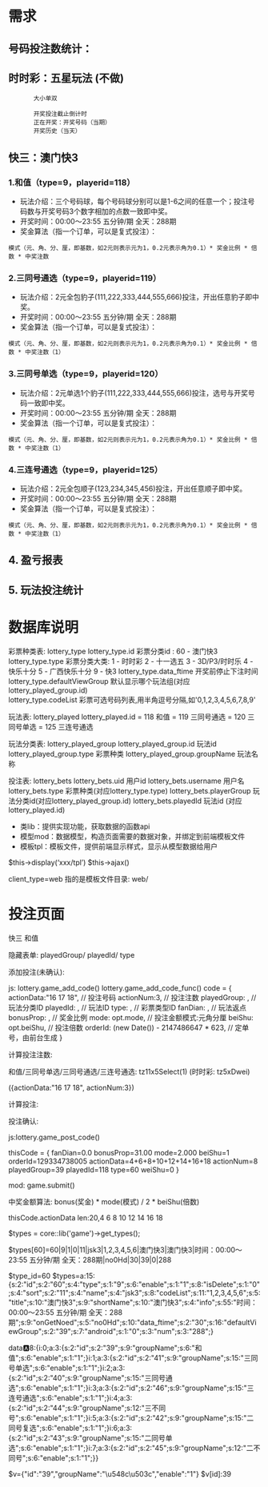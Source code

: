 需求
==============

## 号码投注数统计：

## 时时彩：五星玩法 (不做)
           大小单双

           开奖投注截止倒计时
           正在开奖：开奖号码（当期）
           开奖历史（当天）

## 快三：澳门快3


### 1.和值（type=9，playerid=118）

   - 玩法介绍：三个号码球，每个号码球分别可以是1-6之间的任意一个；投注号码数与开奖号码3个数字相加的点数一致即中奖。
   - 开奖时间：00:00～23:55 五分钟/期 全天：288期
   - 奖金算法（指一个订单，可以是复式投注）：

   	模式（元、角、分、厘，即基数，如2元则表示元为1，0.2元表示角为0.1）* 奖金比例 * 倍数 * 中奖注数

### 2.三同号通选（type=9，playerid=119）

   - 玩法介绍：2元全包豹子(111,222,333,444,555,666)投注，开出任意豹子即中奖。
   - 开奖时间：00:00～23:55 五分钟/期 全天：288期
   - 奖金算法（指一个订单，可以是复式投注）：

   	模式（元、角、分、厘，即基数，如2元则表示元为1，0.2元表示角为0.1）* 奖金比例 * 倍数 * 中奖注数（1）


### 3.三同号单选（type=9，playerid=120）

   - 玩法介绍：2元单选1个豹子(111,222,333,444,555,666)投注，选号与开奖号码一致即中奖。
   - 开奖时间：00:00～23:55 五分钟/期 全天：288期
   - 奖金算法（指一个订单，可以是复式投注）：

   	模式（元、角、分、厘，即基数，如2元则表示元为1，0.2元表示角为0.1）* 奖金比例 * 倍数 * 中奖注数（1）


### 4.三连号通选（type=9，playerid=125）

   - 玩法介绍：2元全包顺子(123,234,345,456)投注，开出任意顺子即中奖。
   - 开奖时间：00:00～23:55 五分钟/期 全天：288期
   - 奖金算法（指一个订单，可以是复式投注）：

   	模式（元、角、分、厘，即基数，如2元则表示元为1，0.2元表示角为0.1）* 奖金比例 * 倍数 * 中奖注数（1）

## 4. 盈亏报表

## 5. 玩法投注统计


数据库说明
=================

彩票种类表: lottery_type
lottery_type.id        彩票分类id : 60 - 澳门快3
lottery_type.type      彩票分类大类: 1 - 时时彩
                                     2 - 十一选五
                                     3 - 3D/P3/时时乐
                                     4 - 快乐十分
                                     5 - 广西快乐十分
                                     9 - 快3
lottery_type.data_ftime 开奖前停止下注时间
lottery_type.defaultViewGroup  默认显示哪个玩法组(对应lottery_played_group.id)                      
lottery_type.codeList   彩票可选号码列表,用半角逗号分隔,如'0,1,2,3,4,5,6,7,8,9'

玩法表: lottery_played
lottery_played.id = 118 和值
                  = 119 三同号通选
                  = 120 三同号单选
                  = 125 三连号通选

玩法分类表: lottery_played_group
lottery_played_group.id        玩法id
lottery_played_group.type      彩票种类
lottery_played_group.groupName 玩法名称


投注表: lottery_bets
lottery_bets.uid      用户id
lottery_bets.username 用户名
lottery_bets.type     彩票种类(对应lottery_type.type)
lottery_bets.playerGroup 玩法分类id(对应lottery_played_group.id)
lottery_bets.playedId 玩法id (对应lottery_played.id)


- 类lib：提供实现功能，获取数据的函数api
- 模型mod：数据模型，构造页面需要的数据对象，并绑定到前端模板文件
- 模板tpl：模板文件，提供前端显示样式，显示从模型数据给用户

$this->display(‘xxx/tpl’)
$this->ajax()

client_type=web  指的是模板文件目录: web/

投注页面
============
快三 和值

隐藏表单: playedGroup/ playedId/ type


添加投注(未确认):

js: lottery.game_add_code() lottery.game_add_code_func()
code = {
	actionData:"16 17 18",   // 投注号码
	actionNum:3,             // 投注注数
	playedGroup: ,           // 玩法分类ID
	playedId: ,              // 玩法ID
	type: ,                  // 彩票类型ID
	fanDian: ,               // 玩法返点
	bonusProp: ,             // 奖金比例
	mode: opt.mode,          // 投注金额模式:元角分厘
	beiShu: opt.beiShu,      // 投注倍数
	orderId: (new Date()) - 2147486647 * 623,  // 定单号，由前台生成
}


计算投注注数:

和值/三同号单选/三同号通选/三连号通选: tz11x5Select(1)
(时时彩: tz5xDwei)


({actionData:"16 17 18", actionNum:3})

计算投注:

  



投注确认:

js:lottery.game_post_code()

thisCode = {
	fanDian=0.0
	bonusProp=31.00
	mode=2.000
	beiShu=1
	orderId=129334738005
	actionData=4+6+8+10+12+14+16+18
	actionNum=8
	playedGroup=39
	playedId=118
	type=60
	weiShu=0
}



mod: game.submit()


中奖金额算法: bonus(奖金) * mode(模式) / 2 * beiShu(倍数)


thisCode.actionData len:20,4 6 8 10 12 14 16 18


$types = core::lib('game')->get_types();

$types[60]=60|9|1|0|11|jsk3|1,2,3,4,5,6|澳门快3|澳门快3|时间：00:00～23:55 五分钟/期
全天：288期|no0Hd|30|39|0|288

$type_id=60 $types=a:15:{s:2:"id";s:2:"60";s:4:"type";s:1:"9";s:6:"enable";s:1:"1";s:8:"isDelete";s:1:"0";s:4:"sort";s:2:"11";s:4:"name";s:4:"jsk3";s:8:"codeList";s:11:"1,2,3,4,5,6";s:5:"title";s:10:"澳门快3";s:9:"shortName";s:10:"澳门快3";s:4:"info";s:55:"时间：00:00～23:55 五分钟/期
全天：288期";s:9:"onGetNoed";s:5:"no0Hd";s:10:"data_ftime";s:2:"30";s:16:"defaultViewGroup";s:2:"39";s:7:"android";s:1:"0";s:3:"num";s:3:"288";}



data:a:8:{i:0;a:3:{s:2:"id";s:2:"39";s:9:"groupName";s:6:"和值";s:6:"enable";s:1:"1";}i:1;a:3:{s:2:"id";s:2:"41";s:9:"groupName";s:15:"三同号单选";s:6:"enable";s:1:"1";}i:2;a:3:{s:2:"id";s:2:"40";s:9:"groupName";s:15:"三同号通选";s:6:"enable";s:1:"1";}i:3;a:3:{s:2:"id";s:2:"46";s:9:"groupName";s:15:"三连号通选";s:6:"enable";s:1:"1";}i:4;a:3:{s:2:"id";s:2:"44";s:9:"groupName";s:12:"三不同号";s:6:"enable";s:1:"1";}i:5;a:3:{s:2:"id";s:2:"42";s:9:"groupName";s:15:"二同号复选";s:6:"enable";s:1:"1";}i:6;a:3:{s:2:"id";s:2:"43";s:9:"groupName";s:15:"二同号单选";s:6:"enable";s:1:"1";}i:7;a:3:{s:2:"id";s:2:"45";s:9:"groupName";s:12:"二不同号";s:6:"enable";s:1:"1";}}

$v={"id":"39","groupName":"\u548c\u503c","enable":"1"} $v[id]:39
